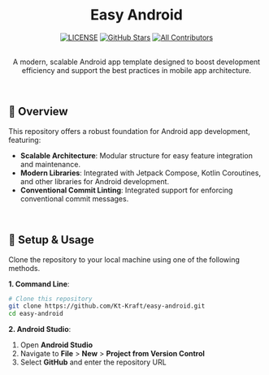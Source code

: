 <h1 align="center">Easy Android</h1>

<div align="center">
  <a href="https://github.com/Kt-Kraft/easy-android/blob/master/LICENSE"><img src="https://img.shields.io/github/license/Kt-Kraft/easy-android?color=blue" alt="LICENSE"/></a>
  <a href="https://github.com/Kt-Kraft/easy-android/stargazers"><img src="https://img.shields.io/github/stars/Kt-Kraft/easy-android" alt="GitHub Stars"/></a>
  <a href="#contributors"><img src="https://img.shields.io/badge/all_contributors-1-orange.svg?style=flat" alt="All Contributors"/></a>
</div>

<br/>

<p align="center">
  A modern, scalable Android app template designed to boost development efficiency and support the best practices in mobile app architecture.
</p>

<br/>

## 🚀 Overview

This repository offers a robust foundation for Android app development, featuring:
- **Scalable Architecture**: Modular structure for easy feature integration and maintenance.
- **Modern Libraries**: Integrated with Jetpack Compose, Kotlin Coroutines, and other libraries for Android development.
- **Conventional Commit Linting**: Integrated support for enforcing conventional commit messages.

</br>

## 📝 Setup & Usage

Clone the repository to your local machine using one of the following methods.

**1. Command Line**:

```bash
# Clone this repository
git clone https://github.com/Kt-Kraft/easy-android.git
cd easy-android
```

**2. Android Studio**:

1. Open **Android Studio**
2. Navigate to **File** > **New** > **Project from Version Control**
3. Select **GitHub** and enter the repository URL
